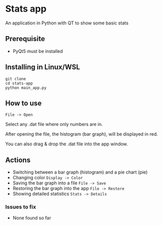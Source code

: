 # Stats app
An application in Python with QT to show some basic stats

## Prerequisite
- PyQt5 must be installed

## Installing in Linux/WSL

```shell
git clone
cd stats-app
python main_app.py
```

## How to use

`File -> Open`

Select any .dat file where only numbers are in.

After opening the file, the histogram (bar graph), will be displayed in red.

You can also drag & drop the .dat file into the app window.

## Actions

- Switching between a bar graph (histogram) and a pie chart (pie)
- Changing color `Display -> Color`
- Saving the bar graph into a file `File -> Save`
- Restoring the bar graph into the app `File -> Restore`
- Showing detailed statistics `Stats -> Details`

### Issues to fix

- None found so far